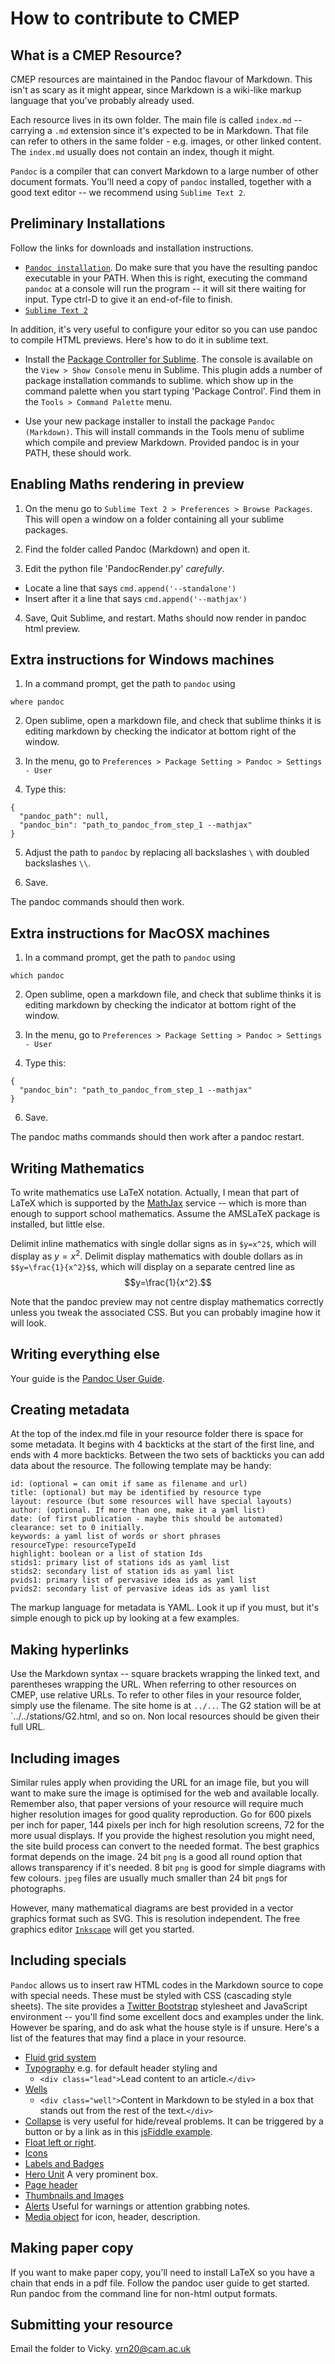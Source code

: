 How to contribute to CMEP
=========================

What is a CMEP Resource?
------------------------

CMEP resources are maintained in the Pandoc flavour of Markdown. This isn't as scary as it might appear, since Markdown is a wiki-like markup language that you've probably already used.

Each resource lives in its own folder. The main file is called `index.md` -- carrying a `.md` extension since it's expected to be in Markdown. That file can refer to others in the same folder - e.g. images, or other linked content. The `index.md` usually does not contain an index, though it might.

`Pandoc` is a compiler that can convert Markdown to a large number of other document formats. You'll need a copy of `pandoc` installed, together with a good text editor -- we recommend using `Sublime Text 2`.

Preliminary Installations
-------------

Follow the links for downloads and installation instructions.

* [`Pandoc installation`](http://johnmacfarlane.net/pandoc). Do make sure that you have 
the resulting pandoc executable in your PATH. When this is right, executing the command `pandoc` at a console will run the program -- it will sit there waiting for input. Type ctrl-D to give it an end-of-file to finish.
* [`Sublime Text 2`](http://sublimetext.com)

In addition, it's very useful to configure your editor so you can use pandoc to compile HTML previews.
Here's how to do it in sublime text.

* Install the [Package Controller for Sublime](http://wbond.net/sublime_packages/package_control/installation). The console is available on the `View > Show Console` menu in Sublime. This plugin adds a number of package installation commands to sublime. which show up in the command palette when you start typing 'Package Control'. Find them in the `Tools > Command Palette` menu.

* Use your new package installer to install the package `Pandoc (Markdown)`. This will install  commands in the Tools menu of sublime which compile and preview Markdown. Provided pandoc is in your PATH, these should work.

Enabling Maths rendering in preview
-----------------------------------

1. On the menu go to `Sublime Text 2 > Preferences > Browse Packages`. This
will open a window on a folder containing all your sublime packages.

2. Find the folder called Pandoc (Markdown) and open it.

3. Edit the python file 'PandocRender.py' *carefully*.

  - Locate a line that says `cmd.append('--standalone')`
  - Insert after it a line that says `cmd.append('--mathjax')`

4. Save, Quit Sublime, and restart. Maths should now render in pandoc html preview.


Extra instructions for Windows machines
---------------------------------------

1. In a command prompt, get the path to `pandoc` using
```
where pandoc
```

2. Open sublime, open a markdown file, and check that sublime thinks it is editing markdown by checking the indicator at bottom right of the window.

3. In the menu, go to `Preferences > Package Setting > Pandoc > Settings - User`

4. Type this:

```
{
  "pandoc_path": null,
  "pandoc_bin": "path_to_pandoc_from_step_1 --mathjax"
}

```

5. Adjust the path to `pandoc` by replacing all backslashes `\` with doubled backslashes `\\`.

6. Save.

The pandoc commands should then work.

Extra instructions for MacOSX machines
---------------------------------------

1. In a command prompt, get the path to `pandoc` using
```
which pandoc
```

2. Open sublime, open a markdown file, and check that sublime thinks it is editing markdown by checking the indicator at bottom right of the window.

3. In the menu, go to `Preferences > Package Setting > Pandoc > Settings - User`

4. Type this:

```
{
  "pandoc_bin": "path_to_pandoc_from_step_1 --mathjax"
}

```

6. Save.

The pandoc maths commands should then work after a pandoc restart.

Writing Mathematics
-------------------

To write mathematics use LaTeX notation. Actually, I mean that part of LaTeX which is supported by the [MathJax](http://www.mathjax.org) service -- which is more than enough to support school mathematics. Assume the AMSLaTeX package is installed, but little else.

Delimit inline mathematics with single dollar signs as in `$y=x^2$`, which will display as $y=x^2$. Delimit display mathematics with double dollars as in `$$y=\frac{1}{x^2}$$`, which will display on a separate centred line as $$y=\frac{1}{x^2}.$$

Note that the pandoc preview may not centre display mathematics correctly unless you tweak the associated CSS. But you can probably imagine how it will look.

Writing everything else
-----------------------

Your guide is the [Pandoc User Guide](http://johnmacfarlane.net/pandoc/README.html#pandocs-Markdown).

Creating metadata
-----------------

At the top of the index.md file in your resource folder there is space for some metadata. It begins with 4 backticks at the start of the first line, and ends with 4 more backticks. Between the two sets of backticks you can add data about the resource. The following template may be handy:

````
id: (optional = can omit if same as filename and url)
title: (optional) but may be identified by resource type
layout: resource (but some resources will have special layouts)
author: (optional. If more than one, make it a yaml list)
date: (of first publication - maybe this should be automated)
clearance: set to 0 initially.
keywords: a yaml list of words or short phrases
resourceType: resourceTypeId
highlight: boolean or a list of station Ids
stids1: primary list of stations ids as yaml list
stids2: secondary list of station ids as yaml list
pvids1: primary list of pervasive idea ids as yaml list
pvids2: secondary list of pervasive ideas ids as yaml list

````

The markup language for metadata is YAML. Look it up if you must, but it's simple enough to pick up by looking at a few examples.

Making hyperlinks
-----------------

Use the Markdown syntax -- square brackets wrapping the linked text, and parentheses wrapping the URL. When referring to other resources on CMEP, use relative URLs. To refer to other files in your resource folder, simply use the filename. The site home is at `../..`. The G2 station will be at `../../stations/G2.html, and so on. Non local resources should be given their full URL.

Including images
----------------

Similar rules apply when providing the URL for an image file, but you will want to make sure the image is optimised for the web and available locally. Remember also, that paper versions of your resource will require much higher resolution images for good quality reproduction. Go for 600 pixels per inch for paper, 144 pixels per inch for high resolution screens, 72 for the more usual displays. If you provide the highest resolution you might need, the site build process can convert to the needed format. The best graphics format depends on the image. 24 bit `png` is a good all round option that allows transparency if it's needed. 8 bit `png` is good for simple diagrams with few colours. `jpeg` files are usually much smaller than 24 bit `png`s for photographs. 

However, many mathematical diagrams are best provided in a vector graphics format such as SVG. This is resolution independent. The free graphics editor [`Inkscape`](http://inkscape.org) will get you started.

Including specials
------------------

`Pandoc` allows us to insert raw HTML codes in the Markdown source to cope with special needs. These must be styled with CSS (cascading style sheets). The site provides a [Twitter Bootstrap](http://twitter.github.io/bootstrap) stylesheet and JavaScript environment -- you'll find some excellent docs and examples under the link. However be sparing, and do ask what the house style is if unsure. Here's a list of the features that may find a place in your resource. 

* [Fluid grid system](http://twitter.github.io/bootstrap/scaffolding.html#fluidGridSystem)
* [Typography](http://twitter.github.io/bootstrap/base-css.html#typography) e.g. for default header styling and 
  - `<div class="lead">`Lead content to an article.`</div>`
* [Wells](http://twitter.github.io/bootstrap/components.html#misc)
  - `<div class="well">`Content in Markdown to be styled in a box that stands out from the rest of the text.`</div>`
* [Collapse](http://twitter.github.io/bootstrap/JavaScript.html#collapse) is very useful for hide/reveal problems. It can be triggered by a button or by a link as in
this [jsFiddle example](http://jsfiddle.net/gmp26/gD3Vz/5/). 
* [Float left or right](http://twitter.github.io/bootstrap/components.html#misc). 
* [Icons](http://twitter.github.io/bootstrap/base-css.html#icons)
* [Labels and Badges](http://twitter.github.io/bootstrap/components.html#labels-badges)
* [Hero Unit](http://twitter.github.io/bootstrap/components.html#typography) A very prominent box.
* [Page header](http://twitter.github.io/bootstrap/components.html#typography)
* [Thumbnails and Images](http://twitter.github.io/bootstrap/components.html#thumbnails)
* [Alerts](http://twitter.github.io/bootstrap/components.html#alerts) Useful for warnings or attention grabbing notes.
* [Media object](http://twitter.github.io/bootstrap/components.html#media) for icon, header, description. 

Making paper copy
-----------------

If you want to make paper copy, you'll need to install LaTeX so you have a chain that ends in a pdf file. Follow the pandoc user guide to get started. Run pandoc from the command line for non-html output formats.

Submitting your resource
------------------------
Email the folder to Vicky. vrn20@cam.ac.uk



